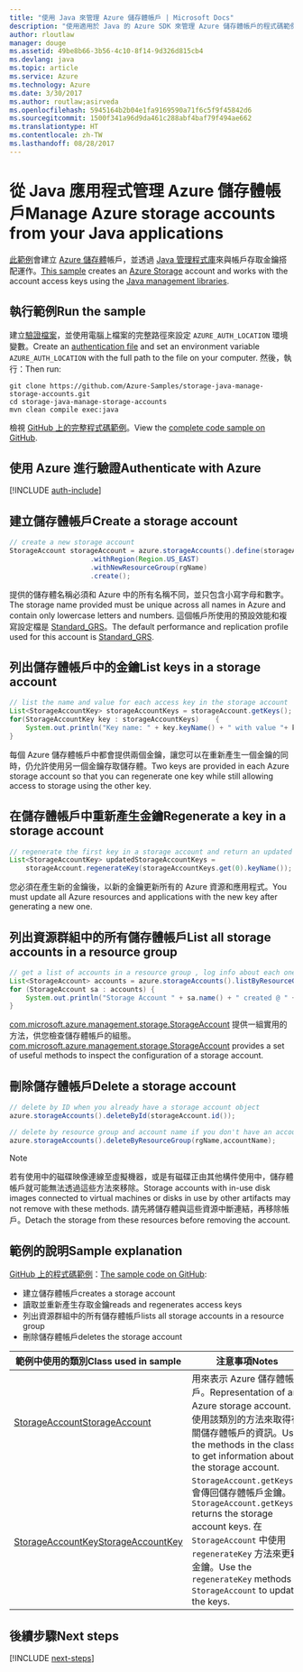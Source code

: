 ```yaml
---
title: "使用 Java 來管理 Azure 儲存體帳戶 | Microsoft Docs"
description: "使用適用於 Java 的 Azure SDK 來管理 Azure 儲存體帳戶的程式碼範例"
author: rloutlaw
manager: douge
ms.assetid: 49be8b66-3b56-4c10-8f14-9d326d815cb4
ms.devlang: java
ms.topic: article
ms.service: Azure
ms.technology: Azure
ms.date: 3/30/2017
ms.author: routlaw;asirveda
ms.openlocfilehash: 5945164b2b04e1fa9169590a71f6c5f9f45842d6
ms.sourcegitcommit: 1500f341a96d9da461c288abf4baf79f494ae662
ms.translationtype: HT
ms.contentlocale: zh-TW
ms.lasthandoff: 08/28/2017
---
```

# <a name="manage-azure-storage-accounts-from-your-java-applications"></a><span data-ttu-id="7f91e-103">從 Java 應用程式管理 Azure 儲存體帳戶</span><span class="sxs-lookup"><span data-stu-id="7f91e-103">Manage Azure storage accounts from your Java applications</span></span>

<span data-ttu-id="7f91e-104">[此範例](https://github.com/Azure-Samples/storage-java-manage-storage-accounts)會建立 [Azure 儲存體](https://docs.microsoft.com/azure/storage/storage-introduction)帳戶，並透過 [Java 管理程式庫](https://github.com/Azure/azure-sdk-for-java)來與帳戶存取金鑰搭配運作。</span><span class="sxs-lookup"><span data-stu-id="7f91e-104">[This sample](https://github.com/Azure-Samples/storage-java-manage-storage-accounts) creates an [Azure Storage](https://docs.microsoft.com/azure/storage/storage-introduction) account and works with the account access keys using the [Java management libraries](https://github.com/Azure/azure-sdk-for-java).</span></span> 

## <a name="run-the-sample"></a><span data-ttu-id="7f91e-105">執行範例</span><span class="sxs-lookup"><span data-stu-id="7f91e-105">Run the sample</span></span>

<span data-ttu-id="7f91e-106">建立[驗證檔案](https://github.com/Azure/azure-sdk-for-java/blob/master/AUTH.md)，並使用電腦上檔案的完整路徑來設定 `AZURE_AUTH_LOCATION` 環境變數。</span><span class="sxs-lookup"><span data-stu-id="7f91e-106">Create an [authentication file](https://github.com/Azure/azure-sdk-for-java/blob/master/AUTH.md) and set an environment variable `AZURE_AUTH_LOCATION` with the full path to the file on your computer.</span></span> <span data-ttu-id="7f91e-107">然後，執行：</span><span class="sxs-lookup"><span data-stu-id="7f91e-107">Then run:</span></span>

```
git clone https://github.com/Azure-Samples/storage-java-manage-storage-accounts.git
cd storage-java-manage-storage-accounts
mvn clean compile exec:java
```

<span data-ttu-id="7f91e-108">檢視 [GitHub 上的完整程式碼範例](https://github.com/Azure-Samples/storage-java-manage-storage-accounts)。</span><span class="sxs-lookup"><span data-stu-id="7f91e-108">View the [complete code sample on GitHub](https://github.com/Azure-Samples/storage-java-manage-storage-accounts).</span></span>

## <a name="authenticate-with-azure"></a><span data-ttu-id="7f91e-109">使用 Azure 進行驗證</span><span class="sxs-lookup"><span data-stu-id="7f91e-109">Authenticate with Azure</span></span>

[!INCLUDE [auth-include](includes/java-auth-include.md)] 

## <a name="create-a-storage-account"></a><span data-ttu-id="7f91e-110">建立儲存體帳戶</span><span class="sxs-lookup"><span data-stu-id="7f91e-110">Create a storage account</span></span>

```java
// create a new storage account
StorageAccount storageAccount = azure.storageAccounts().define(storageAccountName)
                    .withRegion(Region.US_EAST)
                    .withNewResourceGroup(rgName)
                    .create();
```

<span data-ttu-id="7f91e-111">提供的儲存體名稱必須和 Azure 中的所有名稱不同，並只包含小寫字母和數字。</span><span class="sxs-lookup"><span data-stu-id="7f91e-111">The storage name provided must be unique across all names in Azure and contain only lowercase letters and numbers.</span></span> <span data-ttu-id="7f91e-112">這個帳戶所使用的預設效能和複寫設定檔是 [Standard_GRS](https://docs.microsoft.com/azure/storage/storage-redundancy#geo-redundant-storage)。</span><span class="sxs-lookup"><span data-stu-id="7f91e-112">The default performance and replication profile used for this account is [Standard_GRS](https://docs.microsoft.com/azure/storage/storage-redundancy#geo-redundant-storage).</span></span>

## <a name="list-keys-in-a-storage-account"></a><span data-ttu-id="7f91e-113">列出儲存體帳戶中的金鑰</span><span class="sxs-lookup"><span data-stu-id="7f91e-113">List keys in a storage account</span></span>
```java
// list the name and value for each access key in the storage account
List<StorageAccountKey> storageAccountKeys = storageAccount.getKeys();
for(StorageAccountKey key : storageAccountKeys)    {
    System.out.println("Key name: " + key.keyName() + " with value "+ key.value());
}
```

<span data-ttu-id="7f91e-114">每個 Azure 儲存體帳戶中都會提供兩個金鑰，讓您可以在重新產生一個金鑰的同時，仍允許使用另一個金鑰存取儲存體。</span><span class="sxs-lookup"><span data-stu-id="7f91e-114">Two keys are provided in each Azure storage account so that you can regenerate one key while still allowing access to storage using the other key.</span></span>

## <a name="regenerate-a-key-in-a-storage-account"></a><span data-ttu-id="7f91e-115">在儲存體帳戶中重新產生金鑰</span><span class="sxs-lookup"><span data-stu-id="7f91e-115">Regenerate a key in a storage account</span></span>

```java
// regenerate the first key in a storage account and return an updated list of keys 
List<StorageAccountKey> updatedStorageAccountKeys =
    storageAccount.regenerateKey(storageAccountKeys.get(0).keyName());
```

<span data-ttu-id="7f91e-116">您必須在產生新的金鑰後，以新的金鑰更新所有的 Azure 資源和應用程式。</span><span class="sxs-lookup"><span data-stu-id="7f91e-116">You must update all Azure resources and applications with the new key after generating a new one.</span></span>

## <a name="list-all-storage-accounts-in-a-resource-group"></a><span data-ttu-id="7f91e-117">列出資源群組中的所有儲存體帳戶</span><span class="sxs-lookup"><span data-stu-id="7f91e-117">List all storage accounts in a resource group</span></span>
```java
// get a list of accounts in a resource group , log info about each one
List<StorageAccount> accounts = azure.storageAccounts().listByResourceGroup(rgName);
for (StorageAccount sa : accounts) {
    System.out.println("Storage Account " + sa.name() + " created @ " + sa.creationTime());
}
```

<span data-ttu-id="7f91e-118">[com.microsoft.azure.management.storage.StorageAccount](https://docs.microsoft.com/java/api/com.microsoft.azure.management.storage._storage_account) 提供一組實用的方法，供您檢查儲存體帳戶的組態。</span><span class="sxs-lookup"><span data-stu-id="7f91e-118">[com.microsoft.azure.management.storage.StorageAccount](https://docs.microsoft.com/java/api/com.microsoft.azure.management.storage._storage_account) provides a set of useful methods to inspect the configuration of a storage account.</span></span>

## <a name="delete-a-storage-account"></a><span data-ttu-id="7f91e-119">刪除儲存體帳戶</span><span class="sxs-lookup"><span data-stu-id="7f91e-119">Delete a storage account</span></span>
```java
// delete by ID when you already have a storage account object
azure.storageAccounts().deleteById(storageAccount.id());

// delete by resource group and account name if you don't have an account object
azure.storageAccounts().deleteByResourceGroup(rgName,accountName);
```

> [!NOTE]
> <span data-ttu-id="7f91e-120">若有使用中的磁碟映像連線至虛擬機器，或是有磁碟正由其他構件使用中，儲存體帳戶就可能無法透過這些方法來移除。</span><span class="sxs-lookup"><span data-stu-id="7f91e-120">Storage accounts with in-use disk images connected to virtual machines or disks in use by other artifacts may not remove with these methods.</span></span> <span data-ttu-id="7f91e-121">請先將儲存體與這些資源中斷連結，再移除帳戶。</span><span class="sxs-lookup"><span data-stu-id="7f91e-121">Detach the storage from these resources before removing the account.</span></span>

## <a name="sample-explanation"></a><span data-ttu-id="7f91e-122">範例的說明</span><span class="sxs-lookup"><span data-stu-id="7f91e-122">Sample explanation</span></span>

<span data-ttu-id="7f91e-123">[GitHub 上的程式碼範例](https://github.com/Azure-Samples/storage-java-manage-storage-accounts)：</span><span class="sxs-lookup"><span data-stu-id="7f91e-123">[The sample code on GitHub](https://github.com/Azure-Samples/storage-java-manage-storage-accounts):</span></span>

- <span data-ttu-id="7f91e-124">建立儲存體帳戶</span><span class="sxs-lookup"><span data-stu-id="7f91e-124">creates a storage account</span></span>
- <span data-ttu-id="7f91e-125">讀取並重新產生存取金鑰</span><span class="sxs-lookup"><span data-stu-id="7f91e-125">reads and regenerates access keys</span></span>
- <span data-ttu-id="7f91e-126">列出資源群組中的所有儲存體帳戶</span><span class="sxs-lookup"><span data-stu-id="7f91e-126">lists all storage accounts in a resource group</span></span>
- <span data-ttu-id="7f91e-127">刪除儲存體帳戶</span><span class="sxs-lookup"><span data-stu-id="7f91e-127">deletes the storage account</span></span> 

| <span data-ttu-id="7f91e-128">範例中使用的類別</span><span class="sxs-lookup"><span data-stu-id="7f91e-128">Class used in sample</span></span> | <span data-ttu-id="7f91e-129">注意事項</span><span class="sxs-lookup"><span data-stu-id="7f91e-129">Notes</span></span>
|-------|-------|
| [<span data-ttu-id="7f91e-130">StorageAccount</span><span class="sxs-lookup"><span data-stu-id="7f91e-130">StorageAccount</span></span>](https://docs.microsoft.com/java/api/com.microsoft.azure.management.storage._storage_account)  | <span data-ttu-id="7f91e-131">用來表示 Azure 儲存體帳戶。</span><span class="sxs-lookup"><span data-stu-id="7f91e-131">Representation of an Azure storage account.</span></span> <span data-ttu-id="7f91e-132">請使用該類別的方法來取得有關儲存體帳戶的資訊。</span><span class="sxs-lookup"><span data-stu-id="7f91e-132">Use the methods in the class to get information about the storage account.</span></span>
| [<span data-ttu-id="7f91e-133">StorageAccountKey</span><span class="sxs-lookup"><span data-stu-id="7f91e-133">StorageAccountKey</span></span>](https://docs.microsoft.com/java/api/com.microsoft.azure.management.storage._storage_account_key) | <span data-ttu-id="7f91e-134">`StorageAccount.getKeys()` 會傳回儲存體帳戶金鑰。</span><span class="sxs-lookup"><span data-stu-id="7f91e-134">`StorageAccount.getKeys()` returns the storage account keys.</span></span> <span data-ttu-id="7f91e-135">在 `StorageAccount` 中使用 `regenerateKey` 方法來更新金鑰。</span><span class="sxs-lookup"><span data-stu-id="7f91e-135">Use the `regenerateKey` methods in `StorageAccount` to update the keys.</span></span>

## <a name="next-steps"></a><span data-ttu-id="7f91e-136">後續步驟</span><span class="sxs-lookup"><span data-stu-id="7f91e-136">Next steps</span></span>

[!INCLUDE [next-steps](includes/java-next-steps.md)]